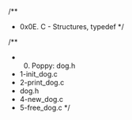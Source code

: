 /**
* 0x0E. C - Structures, typedef
*/

/**
* 0. Poppy: dog.h
* 1-init_dog.c
* 2-print_dog.c
* dog.h
* 4-new_dog.c
* 5-free_dog.c
*/